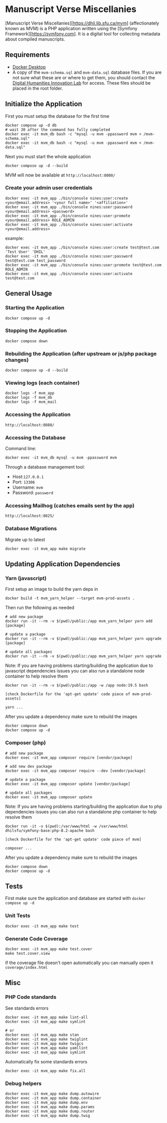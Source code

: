 # Manuscript Verse Miscellanies

[Manuscript Verse Miscellanies][https://dhil.lib.sfu.ca/mvm] (affectionately known as MVM) is a PHP application written using the
[Symfony Framework][https://symfony.com]. It is a digital tool for collecting metadata about
compiled manuscripts.

## Requirements

- [Docker Desktop](https://www.docker.com/products/docker-desktop/)
- A copy of the `mvm-schema.sql` and `mvm-data.sql` database files. If you are not sure what these are or where to get them, you should contact the [Digital Humanities Innovation Lab](mailto:dhil@sfu.ca) for access. These files should be placed in the root folder.

## Initialize the Application

First you must setup the database for the first time

    docker compose up -d db
    # wait 30 after the command has fully completed
    docker exec -it mvm_db bash -c "mysql -u mvm -ppassword mvm < /mvm-schema.sql"
    docker exec -it mvm_db bash -c "mysql -u mvm -ppassword mvm < /mvm-data.sql"

Next you must start the whole application

    docker compose up -d --build

MVM will now be available at `http://localhost:8080/`

### Create your admin user credentials

    docker exec -it mvm_app ./bin/console nines:user:create <your@email.address> '<your full name>' '<affiliation>'
    docker exec -it mvm_app ./bin/console nines:user:password <your@email.address> <password>
    docker exec -it mvm_app ./bin/console nines:user:promote <your@email.address> ROLE_ADMIN
    docker exec -it mvm_app ./bin/console nines:user:activate <your@email.address>

example:

    docker exec -it mvm_app ./bin/console nines:user:create test@test.com 'Test User' 'DHIL'
    docker exec -it mvm_app ./bin/console nines:user:password test@test.com test_password
    docker exec -it mvm_app ./bin/console nines:user:promote test@test.com ROLE_ADMIN
    docker exec -it mvm_app ./bin/console nines:user:activate test@test.com

## General Usage

### Starting the Application

    docker compose up -d

### Stopping the Application

    docker compose down

### Rebuilding the Application (after upstream or js/php package changes)

    docker compose up -d --build

### Viewing logs (each container)

    docker logs -f mvm_app
    docker logs -f mvm_db
    docker logs -f mvm_mail

### Accessing the Application

    http://localhost:8080/

### Accessing the Database

Command line:

    docker exec -it mvm_db mysql -u mvm -ppassword mvm

Through a database management tool:
- Host:`127.0.0.1`
- Port: `13306`
- Username: `mvm`
- Password: `password`

### Accessing Mailhog (catches emails sent by the app)

    http://localhost:8025/

### Database Migrations

Migrate up to latest

    docker exec -it mvm_app make migrate

## Updating Application Dependencies

### Yarn (javascript)

First setup an image to build the yarn deps in

    docker build -t mvm_yarn_helper --target mvm-prod-assets .

Then run the following as needed

    # add new package
    docker run -it --rm -v $(pwd)/public:/app mvm_yarn_helper yarn add [package]

    # update a package
    docker run -it --rm -v $(pwd)/public:/app mvm_yarn_helper yarn upgrade [package]

    # update all packages
    docker run -it --rm -v $(pwd)/public:/app mvm_yarn_helper yarn upgrade

Note: If you are having problems starting/building the application due to javascript dependencies issues you can also run a standalone node container to help resolve them

    docker run -it --rm -v $(pwd)/public:/app -w /app node:19.5 bash

    [check Dockerfile for the 'apt-get update' code piece of mvm-prod-assets]

    yarn ...

After you update a dependency make sure to rebuild the images

    docker compose down
    docker compose up -d

### Composer (php)

    # add new package
    docker exec -it mvm_app composer require [vendor/package]

    # add new dev package
    docker exec -it mvm_app composer require --dev [vendor/package]

    # update a package
    docker exec -it mvm_app composer update [vendor/package]

    # update all packages
    docker exec -it mvm_app composer update

Note: If you are having problems starting/building the application due to php dependencies issues you can also run a standalone php container to help resolve them

    docker run -it -v $(pwd):/var/www/html -w /var/www/html dhilsfu/symfony-base:php-8.2-apache bash

    [check Dockerfile for the 'apt-get update' code piece of mvm]

    composer ...

After you update a dependency make sure to rebuild the images

    docker compose down
    docker compose up -d

## Tests

First make sure the application and database are started with `docker compose up -d`

### Unit Tests

    docker exec -it mvm_app make test

### Generate Code Coverage

    docker exec -it mvm_app make test.cover
    make test.cover.view

If the coverage file doesn't open automatically you can manually open it `coverage/index.html`

## Misc

### PHP Code standards

See standards errors

    docker exec -it mvm_app make lint-all
    docker exec -it mvm_app make symlint

    # or
    docker exec -it mvm_app make stan
    docker exec -it mvm_app make twiglint
    docker exec -it mvm_app make twigcs
    docker exec -it mvm_app make yamllint
    docker exec -it mvm_app make symlint


Automatically fix some standards errors

    docker exec -it mvm_app make fix.all

### Debug helpers

    docker exec -it mvm_app make dump.autowire
    docker exec -it mvm_app make dump.container
    docker exec -it mvm_app make dump.env
    docker exec -it mvm_app make dump.params
    docker exec -it mvm_app make dump.router
    docker exec -it mvm_app make dump.twig
